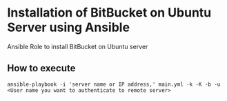 # Installation of BitBucket on Ubuntu Server using Ansible
Ansible Role to install BitBucket on Ubuntu server

## How to execute 

```ansible-playbook -i 'server name or IP address,' main.yml -k -K -b -u <User name you want to authenticate to remote server>```
